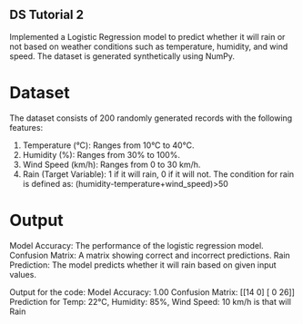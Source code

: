 ## DS Tutorial 2

Implemented a Logistic Regression model to predict whether it will rain or not based on weather conditions such as temperature, humidity, and wind speed. The dataset is generated synthetically using NumPy.

# Dataset

The dataset consists of 200 randomly generated records with the following features: 
1. Temperature (°C): Ranges from 10°C to 40°C.
2. Humidity (%): Ranges from 30% to 100%.
3. Wind Speed (km/h): Ranges from 0 to 30 km/h.
4. Rain (Target Variable): 1 if it will rain, 0 if it will not.
       The condition for rain is defined as: (humidity-temperature+wind_speed)>50

# Output

Model Accuracy: The performance of the logistic regression model.
Confusion Matrix: A matrix showing correct and incorrect predictions.
Rain Prediction: The model predicts whether it will rain based on given input values.

Output for the code: 
Model Accuracy: 1.00
Confusion Matrix:
 [[14  0]
 [ 0 26]]
Prediction for Temp: 22°C, Humidity: 85%, Wind Speed: 10 km/h is that will Rain




